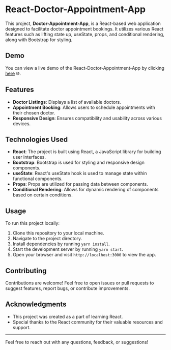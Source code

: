 # React-Doctor-Appointment-App

This project, **Doctor-Appointment-App**, is a React-based web application designed to facilitate doctor appointment bookings. It utilizes various React features such as lifting state up, useState, props, and conditional rendering, along with Bootstrap for styling.

## Demo

You can view a live demo of the React-Doctor-Appointment-App by clicking [here](https://endearing-zabaione-3b7fed.netlify.app/) 🌐.

## Features

- **Doctor Listings**: Displays a list of available doctors.
- **Appointment Booking**: Allows users to schedule appointments with their chosen doctor.
- **Responsive Design**: Ensures compatibility and usability across various devices.

## Technologies Used

- **React**: The project is built using React, a JavaScript library for building user interfaces.
- **Bootstrap**: Bootstrap is used for styling and responsive design components.
- **useState**: React's useState hook is used to manage state within functional components.
- **Props**: Props are utilized for passing data between components.
- **Conditional Rendering**: Allows for dynamic rendering of components based on certain conditions.

## Usage

To run this project locally:

1. Clone this repository to your local machine.
2. Navigate to the project directory.
3. Install dependencies by running `yarn install`.
4. Start the development server by running `yarn start`.
5. Open your browser and visit `http://localhost:3000` to view the app.

## Contributing

Contributions are welcome! Feel free to open issues or pull requests to suggest features, report bugs, or contribute improvements.

## Acknowledgments

- This project was created as a part of learning React.
- Special thanks to the React community for their valuable resources and support.

---

Feel free to reach out with any questions, feedback, or suggestions!
